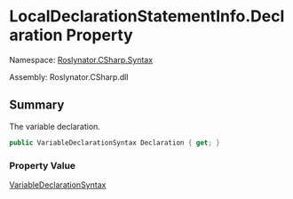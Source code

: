 # LocalDeclarationStatementInfo\.Declaration Property

Namespace: [Roslynator.CSharp.Syntax](../../README.md)

Assembly: Roslynator\.CSharp\.dll

## Summary

The variable declaration\.

```csharp
public VariableDeclarationSyntax Declaration { get; }
```

### Property Value

[VariableDeclarationSyntax](https://docs.microsoft.com/en-us/dotnet/api/microsoft.codeanalysis.csharp.syntax.variabledeclarationsyntax)

